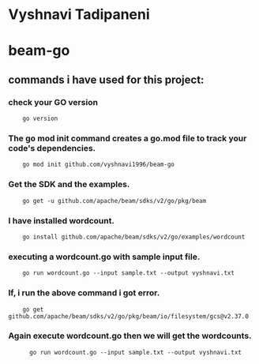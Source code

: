 # Vyshnavi Tadipaneni
# beam-go

## commands i have used for this project:
### check your GO version
        go version
### The go mod init command creates a go.mod file to track your code's dependencies.
        go mod init github.com/vyshnavi1996/beam-go
### Get the SDK and the examples.
        go get -u github.com/apache/beam/sdks/v2/go/pkg/beam
### I have installed wordcount.
        go install github.com/apache/beam/sdks/v2/go/examples/wordcount
### executing a wordcount.go with sample input file.
        go run wordcount.go --input sample.txt --output vyshnavi.txt
### If, i run the above command i got error.
        go get github.com/apache/beam/sdks/v2/go/pkg/beam/io/filesystem/gcs@v2.37.0
### Again execute wordcount.go then we will get the wordcounts.
          go run wordcount.go --input sample.txt --output vyshnavi.txt
